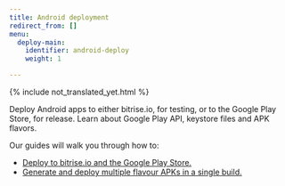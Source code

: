 ```yaml
---
title: Android deployment
redirect_from: []
menu:
  deploy-main:
    identifier: android-deploy
    weight: 1

---
```

{% include not_translated_yet.html %}

Deploy Android apps to either bitrise.io, for testing, or to the Google Play Store, for release. Learn about Google Play API, keystore files and APK flavors.

Our guides will walk you through how to:

* [Deploy to bitrise.io and the Google Play Store.](/jp/deploy/android-deploy/deploying-android-apps/)
* [Generate and deploy multiple flavour APKs in a single build.](/jp/deploy/android-deploy/generate-and-deploy-multiple-flavor-apks-in-a-single-workflow/)
